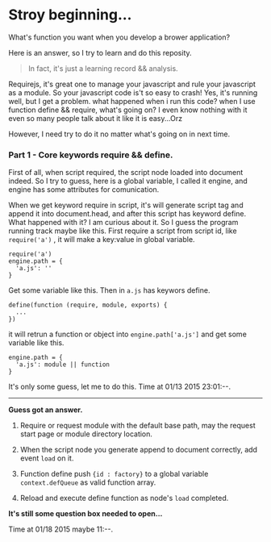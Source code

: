 # Stroy beginning...

What's function you want when you develop a brower application?

Here is an answer, so I try to learn and do this reposity. 
> In fact, it's just a learning record && analysis.

Requirejs, it's great one to manage your javascript and rule your javascript as a module.
So your javascript code is't so easy to crash! Yes, it's running well, but I get a problem.
what happened when i run this code? when I use function define && require, what's going on?
I even know nothing with it even so many people talk about it like it is easy...Orz  

However, I need try to do it no matter what's going on in next time.

### Part 1 - Core keywords require && define. 

First of all, when script required, the script node loaded into document indeed.
So I try to guess, here is a global variable, I called it engine, and engine has some
attributes for comunication.

When we get keyword require in script, it's will generate script tag and append it 
into document.head, and after this script has keyword define. What happened with it?
I am curious about it. So I guess the program running track maybe like this. First 
require a script from script id, like `require('a')` , it will make a key:value in global
variable. 

    require('a')
    engine.path = {
      'a.js': ''
    }

Get some variable like this. Then in `a.js` has keywors define. 

    define(function (require, module, exports) {
      ...
    })

it will retrun a function or object into `engine.path['a.js']` and get some variable like this.

    engine.path = {
      'a.js': module || function
    }

It's only some guess, let me to do this. Time at 01/13 2015 23:01:--.

---

__Guess got an answer.__

1.  Require or request module with the default base path, may the request start page or
    module directory location.

2.  When the script node you generate append to document correctly, add event `load` on it.

3.  Function define push `{id : factory}` to a global variable `context.defQueue` as valid
    function array.

4. Reload and execute define function as node's `load` completed.

__It's still some question box needed to open...__

Time at 01/18 2015 maybe 11:--. 
